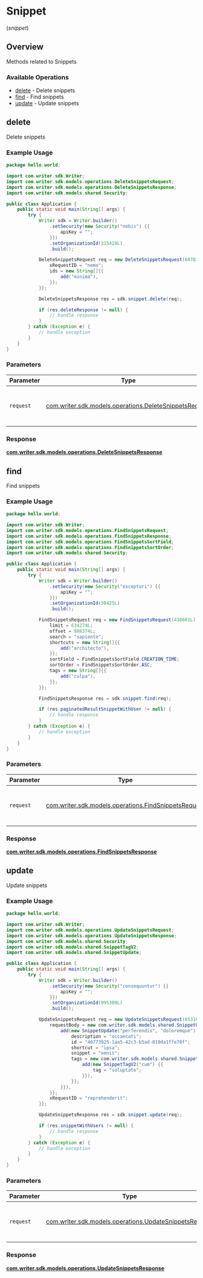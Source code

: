 # Snippet
(*snippet*)

## Overview

Methods related to Snippets

### Available Operations

* [delete](#delete) - Delete snippets
* [find](#find) - Find snippets
* [update](#update) - Update snippets

## delete

Delete snippets

### Example Usage

```java
package hello.world;

import com.writer.sdk.Writer;
import com.writer.sdk.models.operations.DeleteSnippetsRequest;
import com.writer.sdk.models.operations.DeleteSnippetsResponse;
import com.writer.sdk.models.shared.Security;

public class Application {
    public static void main(String[] args) {
        try {
            Writer sdk = Writer.builder()
                .setSecurity(new Security("nobis") {{
                    apiKey = "";
                }})
                .setOrganizationId(315428L)
                .build();

            DeleteSnippetsRequest req = new DeleteSnippetsRequest(607831L) {{
                xRequestID = "nemo";
                ids = new String[]{{
                    add("minima"),
                }};
            }};            

            DeleteSnippetsResponse res = sdk.snippet.delete(req);

            if (res.deleteResponse != null) {
                // handle response
            }
        } catch (Exception e) {
            // handle exception
        }
    }
}
```

### Parameters

| Parameter                                                                                                  | Type                                                                                                       | Required                                                                                                   | Description                                                                                                |
| ---------------------------------------------------------------------------------------------------------- | ---------------------------------------------------------------------------------------------------------- | ---------------------------------------------------------------------------------------------------------- | ---------------------------------------------------------------------------------------------------------- |
| `request`                                                                                                  | [com.writer.sdk.models.operations.DeleteSnippetsRequest](../../models/operations/DeleteSnippetsRequest.md) | :heavy_check_mark:                                                                                         | The request object to use for the request.                                                                 |


### Response

**[com.writer.sdk.models.operations.DeleteSnippetsResponse](../../models/operations/DeleteSnippetsResponse.md)**


## find

Find snippets

### Example Usage

```java
package hello.world;

import com.writer.sdk.Writer;
import com.writer.sdk.models.operations.FindSnippetsRequest;
import com.writer.sdk.models.operations.FindSnippetsResponse;
import com.writer.sdk.models.operations.FindSnippetsSortField;
import com.writer.sdk.models.operations.FindSnippetsSortOrder;
import com.writer.sdk.models.shared.Security;

public class Application {
    public static void main(String[] args) {
        try {
            Writer sdk = Writer.builder()
                .setSecurity(new Security("excepturi") {{
                    apiKey = "";
                }})
                .setOrganizationId(38425L)
                .build();

            FindSnippetsRequest req = new FindSnippetsRequest(438601L) {{
                limit = 634274L;
                offset = 988374L;
                search = "sapiente";
                shortcuts = new String[]{{
                    add("architecto"),
                }};
                sortField = FindSnippetsSortField.CREATION_TIME;
                sortOrder = FindSnippetsSortOrder.ASC;
                tags = new String[]{{
                    add("culpa"),
                }};
            }};            

            FindSnippetsResponse res = sdk.snippet.find(req);

            if (res.paginatedResultSnippetWithUser != null) {
                // handle response
            }
        } catch (Exception e) {
            // handle exception
        }
    }
}
```

### Parameters

| Parameter                                                                                              | Type                                                                                                   | Required                                                                                               | Description                                                                                            |
| ------------------------------------------------------------------------------------------------------ | ------------------------------------------------------------------------------------------------------ | ------------------------------------------------------------------------------------------------------ | ------------------------------------------------------------------------------------------------------ |
| `request`                                                                                              | [com.writer.sdk.models.operations.FindSnippetsRequest](../../models/operations/FindSnippetsRequest.md) | :heavy_check_mark:                                                                                     | The request object to use for the request.                                                             |


### Response

**[com.writer.sdk.models.operations.FindSnippetsResponse](../../models/operations/FindSnippetsResponse.md)**


## update

Update snippets

### Example Usage

```java
package hello.world;

import com.writer.sdk.Writer;
import com.writer.sdk.models.operations.UpdateSnippetsRequest;
import com.writer.sdk.models.operations.UpdateSnippetsResponse;
import com.writer.sdk.models.shared.Security;
import com.writer.sdk.models.shared.SnippetTagV2;
import com.writer.sdk.models.shared.SnippetUpdate;

public class Application {
    public static void main(String[] args) {
        try {
            Writer sdk = Writer.builder()
                .setSecurity(new Security("consequuntur") {{
                    apiKey = "";
                }})
                .setOrganizationId(995300L)
                .build();

            UpdateSnippetsRequest req = new UpdateSnippetsRequest(653108L) {{
                requestBody = new com.writer.sdk.models.shared.SnippetUpdate[]{{
                    add(new SnippetUpdate("perferendis", "doloremque") {{
                        description = "occaecati";
                        id = "46773925-1aa5-42c3-b5ad-019da1ffe78f";
                        shortcut = "ipsa";
                        snippet = "omnis";
                        tags = new com.writer.sdk.models.shared.SnippetTagV2[]{{
                            add(new SnippetTagV2("cum") {{
                                tag = "voluptate";
                            }}),
                        }};
                    }}),
                }};
                xRequestID = "reprehenderit";
            }};            

            UpdateSnippetsResponse res = sdk.snippet.update(req);

            if (res.snippetWithUsers != null) {
                // handle response
            }
        } catch (Exception e) {
            // handle exception
        }
    }
}
```

### Parameters

| Parameter                                                                                                  | Type                                                                                                       | Required                                                                                                   | Description                                                                                                |
| ---------------------------------------------------------------------------------------------------------- | ---------------------------------------------------------------------------------------------------------- | ---------------------------------------------------------------------------------------------------------- | ---------------------------------------------------------------------------------------------------------- |
| `request`                                                                                                  | [com.writer.sdk.models.operations.UpdateSnippetsRequest](../../models/operations/UpdateSnippetsRequest.md) | :heavy_check_mark:                                                                                         | The request object to use for the request.                                                                 |


### Response

**[com.writer.sdk.models.operations.UpdateSnippetsResponse](../../models/operations/UpdateSnippetsResponse.md)**

